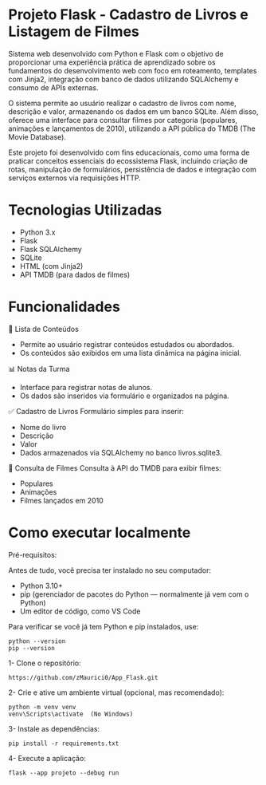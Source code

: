 # Projeto Flask - Cadastro de Livros e Listagem de Filmes

Sistema web desenvolvido com Python e Flask com o objetivo de proporcionar uma experiência prática de aprendizado sobre os fundamentos do desenvolvimento web com foco em roteamento, templates com Jinja2, integração com banco de dados utilizando SQLAlchemy e consumo de APIs externas.

O sistema permite ao usuário realizar o cadastro de livros com nome, descrição e valor, armazenando os dados em um banco SQLite. Além disso, oferece uma interface para consultar filmes por categoria (populares, animações e lançamentos de 2010), utilizando a API pública do TMDB (The Movie Database).

Este projeto foi desenvolvido com fins educacionais, como uma forma de praticar conceitos essenciais do ecossistema Flask, incluindo criação de rotas, manipulação de formulários, persistência de dados e integração com serviços externos via requisições HTTP.

# Tecnologias Utilizadas

- Python 3.x
- Flask
- Flask SQLAlchemy
- SQLite
- HTML (com Jinja2)
- API TMDB (para dados de filmes)

# Funcionalidades

📝 Lista de Conteúdos

- Permite ao usuário registrar conteúdos estudados ou abordados.
- Os conteúdos são exibidos em uma lista dinâmica na página inicial.

📊 Notas da Turma

- Interface para registrar notas de alunos.
- Os dados são inseridos via formulário e organizados na página.

✅ Cadastro de Livros
Formulário simples para inserir:

- Nome do livro
- Descrição
- Valor
- Dados armazenados via SQLAlchemy no banco livros.sqlite3.

🎥 Consulta de Filmes
Consulta à API do TMDB para exibir filmes:

- Populares
- Animações
- Filmes lançados em 2010

# Como executar localmente

Pré-requisitos: 

Antes de tudo, você precisa ter instalado no seu computador:

- Python 3.10+
- pip (gerenciador de pacotes do Python — normalmente já vem com o Python)
- Um editor de código, como VS Code

Para verificar se você já tem Python e pip instalados, use:
```
python --version
pip --version
```

1- Clone o repositório:
```
https://github.com/zMaurici0/App_Flask.git
```
2- Crie e ative um ambiente virtual (opcional, mas recomendado):
```
python -m venv venv
venv\Scripts\activate  (No Windows)
```
3- Instale as dependências:
```
pip install -r requirements.txt
```
4- Execute a aplicação:
```
flask --app projeto --debug run
```



